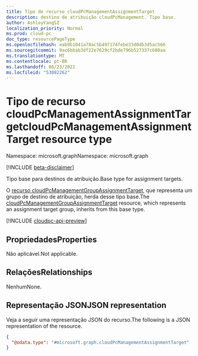 ```yaml
---
title: Tipo de recurso cloudPcManagementAssignmentTarget
description: destino de atribuição cloudPcManagement. Tipo base.
author: AshleyYangSZ
localization_priority: Normal
ms.prod: cloud-pc
doc_type: resourcePageType
ms.openlocfilehash: eab9b1041a78ac5b497174febe33d0db3d5ac566
ms.sourcegitcommit: 9ac6bbab3df22e7629cf2bde796b527337c680aa
ms.translationtype: MT
ms.contentlocale: pt-BR
ms.lasthandoff: 06/23/2021
ms.locfileid: "53082262"
---
```

# <a name="cloudpcmanagementassignmenttarget-resource-type"></a><span data-ttu-id="9ecd2-104">Tipo de recurso cloudPcManagementAssignmentTarget</span><span class="sxs-lookup"><span data-stu-id="9ecd2-104">cloudPcManagementAssignmentTarget resource type</span></span>

<span data-ttu-id="9ecd2-105">Namespace: microsoft.graph</span><span class="sxs-lookup"><span data-stu-id="9ecd2-105">Namespace: microsoft.graph</span></span>

[!INCLUDE [beta-disclaimer](../../includes/beta-disclaimer.md)]

<span data-ttu-id="9ecd2-106">Tipo base para destinos de atribuição.</span><span class="sxs-lookup"><span data-stu-id="9ecd2-106">Base type for assignment targets.</span></span>

<span data-ttu-id="9ecd2-107">O [recurso cloudPcManagementGroupAssignmentTarget,](cloudpcmanagementgroupassignmenttarget.md) que representa um grupo de destino de atribuição, herda desse tipo base.</span><span class="sxs-lookup"><span data-stu-id="9ecd2-107">The [cloudPcManagementGroupAssignmentTarget](cloudpcmanagementgroupassignmenttarget.md) resource, which represents an assignment target group, inherits from this base type.</span></span>

[!INCLUDE [cloudpc-api-preview](../../includes/cloudpc-api-preview.md)]

## <a name="properties"></a><span data-ttu-id="9ecd2-108">Propriedades</span><span class="sxs-lookup"><span data-stu-id="9ecd2-108">Properties</span></span>

<span data-ttu-id="9ecd2-109">Não aplicável.</span><span class="sxs-lookup"><span data-stu-id="9ecd2-109">Not applicable.</span></span>

## <a name="relationships"></a><span data-ttu-id="9ecd2-110">Relações</span><span class="sxs-lookup"><span data-stu-id="9ecd2-110">Relationships</span></span>

<span data-ttu-id="9ecd2-111">Nenhum</span><span class="sxs-lookup"><span data-stu-id="9ecd2-111">None.</span></span>

## <a name="json-representation"></a><span data-ttu-id="9ecd2-112">Representação JSON</span><span class="sxs-lookup"><span data-stu-id="9ecd2-112">JSON representation</span></span>

<span data-ttu-id="9ecd2-113">Veja a seguir uma representação JSON do recurso.</span><span class="sxs-lookup"><span data-stu-id="9ecd2-113">The following is a JSON representation of the resource.</span></span>
<!-- {
  "blockType": "resource",
  "@odata.type": "microsoft.graph.cloudPcManagementAssignmentTarget"
}
-->

``` json
{
  "@odata.type": "#microsoft.graph.cloudPcManagementAssignmentTarget"
}
```
